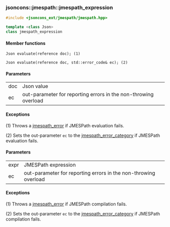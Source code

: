### jsoncons::jmespath::jmespath_expression

```cpp
#include <jsoncons_ext/jmespath/jmespath.hpp>

template <class Json>
class jmespath_expression
```

#### Member functions

    Json evaluate(reference doc); (1)

    Json evaluate(reference doc, std::error_code& ec); (2)

#### Parameters

<table>
  <tr>
    <td>doc</td>
    <td>Json value</td> 
  </tr>
  <tr>
    <td>ec</td>
    <td>out-parameter for reporting errors in the non-throwing overload</td> 
  </tr>
</table>

#### Exceptions

(1) Throws a [jmespath_error](jmespath_error.md) if JMESPath evaluation fails.

(2) Sets the out-parameter `ec` to the [jmespath_error_category](jmespath_errc.md) if JMESPath evaluation fails. 

#### Parameters

<table>
  <tr>
    <td>expr</td>
    <td>JMESPath expression</td> 
  </tr>
  <tr>
    <td>ec</td>
    <td>out-parameter for reporting errors in the non-throwing overload</td> 
  </tr>
</table>

#### Exceptions

(1) Throws a [jmespath_error](jmespath_error.md) if JMESPath compilation fails.

(2) Sets the out-parameter `ec` to the [jmespath_error_category](jmespath_errc.md) if JMESPath compilation fails. 

